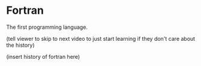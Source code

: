 # Fortran
 The first programming language.

(tell viewer to skip to next video to just start learning if they don't care about the history)

(insert history of fortran here)
